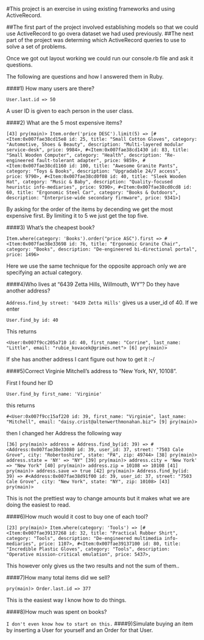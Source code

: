 #This project is an exercise in using existing frameworks and using ActiveRecord.

##The first part of the project involved establishing models so that we could use ActiveRecord to go overa dataset we had used previously.
##The next part of the project was determing which ActiveRecord queries to use to solve a set of problems.

Once we got out layout working we could run our console.rb file and ask it questions.

The following are questions and how I answered them in Ruby.

####1) How many users are there?

`
 User.last.id
=> 50
`

A user ID is given to each person in the user class.


####2) What are the 5 most expensive items?

`[43] pry(main)> Item.order('price DESC').limit(5)
=> [#<Item:0x007fae38cd15e8
  id: 25,
  title: "Small Cotton Gloves",
  category: "Automotive, Shoes & Beauty",
  description: "Multi-layered modular service-desk",
  price: 9984>,
 #<Item:0x007fae38cd1430
  id: 83,
  title: "Small Wooden Computer",
  category: "Health",
  description: "Re-engineered fault-tolerant adapter",
  price: 9859>,
 #<Item:0x007fae38cd1160 id: 100, title: "Awesome Granite Pants", category: "Toys & Books", description: "Upgradable 24/7 access", price: 9790>,
 #<Item:0x007fae38cd0f08
  id: 40,
  title: "Sleek Wooden Hat",
  category: "Music & Baby",
  description: "Quality-focused heuristic info-mediaries",
  price: 9390>,
 #<Item:0x007fae38cd0cd8
  id: 60,
  title: "Ergonomic Steel Car",
  category: "Books & Outdoors",
  description: "Enterprise-wide secondary firmware",
  price: 9341>]`

  By asking for the order of the items by decending we get the most expensive first. By limiting it to 5 we just get the top five.

####3) What’s the cheapest book?

`Item.where(category: 'Books').order("price ASC").first
=> #<Item:0x007fae38e33698 id: 76, title: "Ergonomic Granite Chair", category: "Books", description: "De-engineered bi-directional portal", price: 1496>`

Here we use the same technique for the opposite approach only we are specifying an actual category.

####4)Who lives at “6439 Zetta Hills, Willmouth, WY”? Do they have another address?

`Address.find_by street: '6439 Zetta Hills'` gives us a user_id of 40. If we enter

`User.find_by id: 40`

This returns

`<User:0x007f9cc205a710 id: 40, first_name: "Corrine", last_name: "Little", email: "rubie_kovacek@grimes.net">
[6] pry(main)> `

If she has another address I cant figure out how to get it :-/

####5)Correct Virginie Mitchell’s address to “New York, NY, 10108”.

First I found her ID

`
User.find_by first_name: 'Virginie'
`

this returns

`#<User:0x007f9cc15af220 id: 39, first_name: "Virginie", last_name: "Mitchell", email: "daisy.crist@altenwerthmonahan.biz">
[9] pry(main)>
`

then I changed her Address the following way

`[36] pry(main)> address = Address.find_by(id: 39)
=> #<Address:0x007fae38e33080 id: 39, user_id: 37, street: "7503 Cale Grove", city: "Robertoshire", state: "PA", zip: 49744>
[38] pry(main)> address.state = 'NY'
=> "NY"
[39] pry(main)> address.city = 'New York'
=> "New York"
[40] pry(main)> address.zip = 10108
=> 10108
[41] pry(main)> address.save
=> true
[42] pry(main)> Address.find_by(id: 39)
=> #<Address:0x007fae38d91f00 id: 39, user_id: 37, street: "7503 Cale Grove", city: "New York", state: "NY", zip: 10108>
[43] pry(main)>`

This is not the prettiest way to change amounts but it makes what we are doing the easiest to read.

####6)How much would it cost to buy one of each tool?

`[23] pry(main)> Item.where(category: 'Tools')
=> [#<Item:0x007fae39137268
  id: 32,
  title: "Practical Rubber Shirt",
  category: "Tools",
  description: "De-engineered multimedia info-mediaries",
  price: 1107>,
 #<Item:0x007fae39137100
  id: 80,
  title: "Incredible Plastic Gloves",
  category: "Tools",
  description: "Operative mission-critical emulation",
  price: 5437>,`

  This however only gives us the two results and not the sum of them..

####7)How many total items did we sell?

`pry(main)> Order.last.id
=> 377`

This is the easiest way I know how to do things.

####8)How much was spent on books?

`
I don't even know how to start on this.
`
####9)Simulate buying an item by inserting a User for yourself and an Order for that User.

